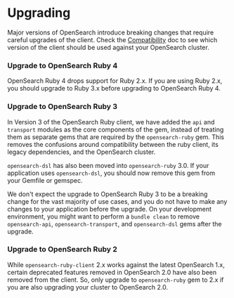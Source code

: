 # Upgrading
Major versions of OpenSearch introduce breaking changes that require careful upgrades of the client. Check the [Compatibility](COMPATIBILITY.md) doc to see which version of the client should be used against your OpenSearch cluster.

### Upgrade to OpenSearch Ruby 4
OpenSearch Ruby 4 drops support for Ruby 2.x. If you are using Ruby 2.x, you should upgrade to Ruby 3.x before upgrading to OpenSearch Ruby 4.


### Upgrade to OpenSearch Ruby 3
In Version 3 of the OpenSearch Ruby client, we have added the `api` and `transport` modules as the core components of the gem, instead of treating them as separate gems that are required by the `opensearch-ruby` gem. This removes the confusions around compatibility between the ruby client, its legacy dependencies, and the OpenSearch cluster.

`opensearch-dsl` has also been moved into `opensearch-ruby` 3.0. If your application uses `opensearch-dsl`, you should now remove this gem from your Gemfile or gemspec.

We don't expect the upgrade to OpenSearch Ruby 3 to be a breaking change for the vast majority of use cases, and you do not have to make any changes to your application before the upgrade. On your development environment, you might want to perform a `bundle clean` to remove `opensearch-api`, `opensearch-transport`, and `opensearch-dsl` gems after the upgrade.

### Upgrade to OpenSearch Ruby 2
While `opensearch-ruby-client` 2.x works against the latest OpenSearch 1.x, certain deprecated features removed in OpenSearch 2.0 have also been removed from the client. So, only upgrade to `opensearch-ruby` gem to 2.x if you are also upgrading your cluster to OpenSearch 2.0.